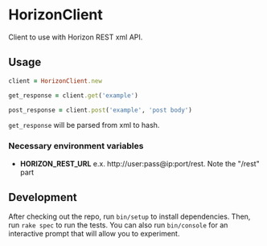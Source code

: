 # HorizonClient

Client to use with Horizon REST xml API.

## Usage

```ruby
client = HorizonClient.new

get_response = client.get('example')

post_response = client.post('example', 'post body')
```

`get_response` will be parsed from xml to hash.


### Necessary environment variables

* **HORIZON_REST_URL** e.x. http://user:pass@ip:port/rest. Note the "/rest" part

## Development

After checking out the repo, run `bin/setup` to install dependencies. Then, run `rake spec` to run the tests. You can also run `bin/console` for an interactive prompt that will allow you to experiment.
